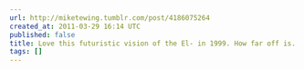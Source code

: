 ```yaml
---
url: http://miketewing.tumblr.com/post/4186075264
created_at: 2011-03-29 16:14 UTC
published: false
title: Love this futuristic vision of the El- in 1999. How far off is...
tags: []
---
```



